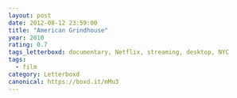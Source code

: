 ```yaml
---
layout: post 
date: 2012-08-12 23:59:00
title: "American Grindhouse"
year: 2010
rating: 0.7
tags_letterboxd: documentary, Netflix, streaming, desktop, NYC
tags:
  - film
category: Letterboxd
canonical: https://boxd.it/mMu3
---
```

